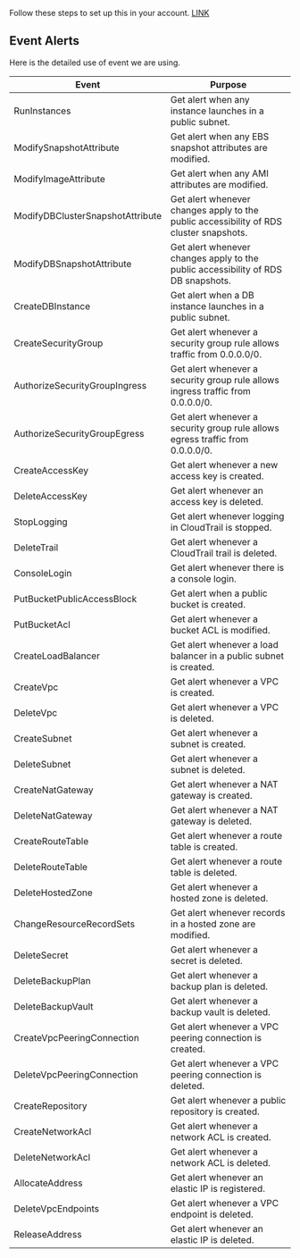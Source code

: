 

Follow these steps to set up this in your account.
[LINK](https://www.tothenew.com/blog/unlocking-efficiency-automated-aws-security-for-modern-businesses)

## Event Alerts
Here is the detailed use of event we are using.


| Event                              | Purpose
| ---------------------------------- |---------------------------------------------------------------------- |
| RunInstances                       | Get alert when any instance launches in a public subnet.              |
| ModifySnapshotAttribute            | Get alert when any EBS snapshot attributes are modified.              |
| ModifyImageAttribute               | Get alert when any AMI attributes are modified.                       |
| ModifyDBClusterSnapshotAttribute   | Get alert whenever changes apply to the public accessibility of RDS cluster snapshots. |
| ModifyDBSnapshotAttribute          | Get alert whenever changes apply to the public accessibility of RDS DB snapshots.      |
| CreateDBInstance                   | Get alert when a DB instance launches in a public subnet.             |
| CreateSecurityGroup                | Get alert whenever a security group rule allows traffic from 0.0.0.0/0.|
| AuthorizeSecurityGroupIngress      | Get alert whenever a security group rule allows ingress traffic from 0.0.0.0/0.         |
| AuthorizeSecurityGroupEgress       | Get alert whenever a security group rule allows egress traffic from 0.0.0.0/0.          |
| CreateAccessKey                    | Get alert whenever a new access key is created.                      |
| DeleteAccessKey                    | Get alert whenever an access key is deleted.                         |
| StopLogging                        | Get alert whenever logging in CloudTrail is stopped.                 |
| DeleteTrail                        | Get alert whenever a CloudTrail trail is deleted.                    |
| ConsoleLogin                       | Get alert whenever there is a console login.                         |
| PutBucketPublicAccessBlock         | Get alert when a public bucket is created.                           |
| PutBucketAcl                       | Get alert whenever a bucket ACL is modified.                         |
| CreateLoadBalancer                 | Get alert whenever a load balancer in a public subnet is created.     |
| CreateVpc                          | Get alert whenever a VPC is created.                                 |
| DeleteVpc                          | Get alert whenever a VPC is deleted.                                 |
| CreateSubnet                       | Get alert whenever a subnet is created.                              |
| DeleteSubnet                       | Get alert whenever a subnet is deleted.                              |
| CreateNatGateway                   | Get alert whenever a NAT gateway is created.                         |
| DeleteNatGateway                   | Get alert whenever a NAT gateway is deleted.                         |
| CreateRouteTable                   | Get alert whenever a route table is created.                         |
| DeleteRouteTable                   | Get alert whenever a route table is deleted.                         |
| DeleteHostedZone                   | Get alert whenever a hosted zone is deleted.                         |
| ChangeResourceRecordSets           | Get alert whenever records in a hosted zone are modified.            |
| DeleteSecret                       | Get alert whenever a secret is deleted.                              |
| DeleteBackupPlan                   | Get alert whenever a backup plan is deleted.                         |
| DeleteBackupVault                  | Get alert whenever a backup vault is deleted.                        |
| CreateVpcPeeringConnection         | Get alert whenever a VPC peering connection is created.              |
| DeleteVpcPeeringConnection         | Get alert whenever a VPC peering connection is deleted.              |
| CreateRepository                   | Get alert whenever a public repository is created.                   |
| CreateNetworkAcl                   | Get alert whenever a network ACL is created.                         |
| DeleteNetworkAcl                   | Get alert whenever a network ACL is deleted.                         |
| AllocateAddress                    | Get alert whenever an elastic IP is registered.                      |
| DeleteVpcEndpoints                 | Get alert whenever a VPC endpoint is deleted.                        |
| ReleaseAddress                     | Get alert whenever an elastic IP is deleted.                         |
